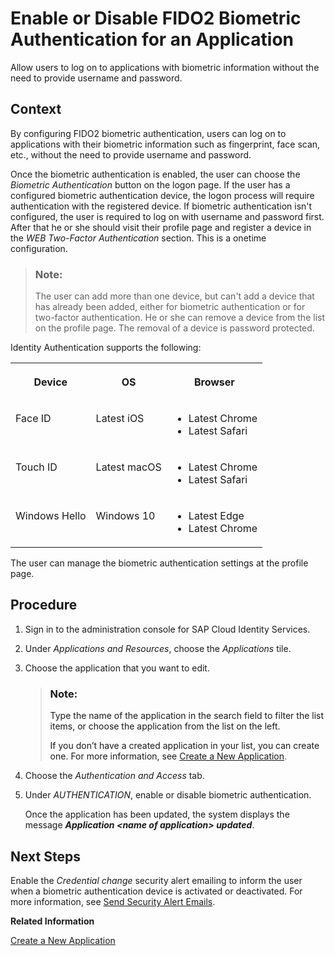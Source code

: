 <!-- loioebf830604b334e09a0b0a7d553f4bd9f -->

# Enable or Disable FIDO2 Biometric Authentication for an Application

Allow users to log on to applications with biometric information without the need to provide username and password.



<a name="loioebf830604b334e09a0b0a7d553f4bd9f__context_sb5_44x_zqb"/>

## Context

By configuring FIDO2 biometric authentication, users can log on to applications with their biometric information such as fingerprint, face scan, etc., without the need to provide username and password.

Once the biometric authentication is enabled, the user can choose the *Biometric Authentication* button on the logon page. If the user has a configured biometric authentication device, the logon process will require authentication with the registered device. If biometric authentication isn't configured, the user is required to log on with username and password first. After that he or she should visit their profile page and register a device in the *WEB Two-Factor Authentication* section. This is a onetime configuration.

> ### Note:  
> The user can add more than one device, but can't add a device that has already been added, either for biometric authentication or for two-factor authentication. He or she can remove a device from the list on the profile page. The removal of a device is password protected.

Identity Authentication supports the following:


<table>
<tr>
<th valign="top">

Device

</th>
<th valign="top">

OS

</th>
<th valign="top">

Browser

</th>
</tr>
<tr>
<td valign="top">

Face ID

</td>
<td valign="top">

Latest iOS

</td>
<td valign="top">

-   Latest Chrome
-   Latest Safari



</td>
</tr>
<tr>
<td valign="top">

Touch ID

</td>
<td valign="top">

Latest macOS

</td>
<td valign="top">

-   Latest Chrome
-   Latest Safari



</td>
</tr>
<tr>
<td valign="top">

Windows Hello

</td>
<td valign="top">

Windows 10

</td>
<td valign="top">

-   Latest Edge
-   Latest Chrome



</td>
</tr>
</table>

The user can manage the biometric authentication settings at the profile page.



## Procedure

1.  Sign in to the administration console for SAP Cloud Identity Services.

2.  Under *Applications and Resources*, choose the *Applications* tile.

3.  Choose the application that you want to edit.

    > ### Note:  
    > Type the name of the application in the search field to filter the list items, or choose the application from the list on the left.
    > 
    > If you don’t have a created application in your list, you can create one. For more information, see [Create a New Application](create-a-new-application-0d4b255.md).

4.  Choose the *Authentication and Access* tab.

5.  Under *AUTHENTICATION*, enable or disable biometric authentication.

    Once the application has been updated, the system displays the message ***Application <name of application\> updated***.




<a name="loioebf830604b334e09a0b0a7d553f4bd9f__postreq_lhn_f2r_brb"/>

## Next Steps

Enable the *Credential change* security alert emailing to inform the user when a biometric authentication device is activated or deactivated. For more information, see [Send Security Alert Emails](send-security-alert-emails-c977464.md).

**Related Information**  


[Create a New Application](create-a-new-application-0d4b255.md "You can create a new application and customize it to comply with your company requirements.")

